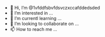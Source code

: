 - 👋 Hi, I’m @1vfddfsbvfdsvczxccafddedsded
- 👀 I’m interested in ...
- 🌱 I’m currentl learning ...
- 💞️ I’m looking to collaborate on ...
- 📫 How to reach me ...

<!---
1vfddfsbvfdsvczxccafddedsded/1vfddfsbvfdsvczxccafddedsded is a ✨ special ✨ repository because its `README.md` (this file) appears on your GitHub profile.
You can click the Preview link to take a look at your changes.
--->
